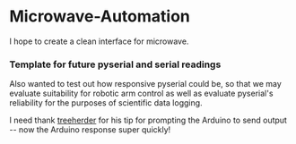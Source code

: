 Microwave-Automation
====================

I hope to create a clean interface for microwave.






### Template for future pyserial and serial readings

Also wanted to test out how responsive pyserial could be, so that we may evaluate suitability for robotic arm control as well as evaluate pyserial's reliability for the purposes of  scientific data logging.

I need thank [treeherder](https://github.com/treeherder) for his tip for prompting the Arduino to send output -- now the Arduino response super quickly!
